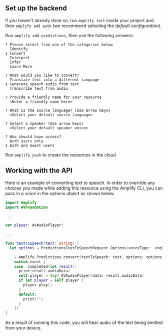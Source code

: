 ## Set up the backend

If you haven't already done so, run `amplify init` inside your project and then `amplify add auth` (we recommend selecting the *default configuration*).

Run `amplify add predictions`, then use the following answers:

```console
? Please select from one of the categories below
  Identify
❯ Convert
  Interpret
  Infer
  Learn More
  
? What would you like to convert?
  Translate text into a different language
❯ Generate speech audio from text
  Transcribe text from audio

? Provide a friendly name for your resource
  <Enter a friendly name here>
  
? What is the source language? (Use arrow keys)
  <Select your default source language>

? Select a speaker (Use arrow keys)
  <Select your default speaker voice>
  
? Who should have access?
  Auth users only
❯ Auth and Guest users
```

Run `amplify push` to create the resources in the cloud

## Working with the API

Here is an example of converting text to speech. In order to override any choices you made while adding this resource using the Amplify CLI, you can pass in a voice in the options object as shown below.

```swift
import Amplify
import AVFoundation

...

var player: AVAudioPlayer?

...

func textToSpeech(text: String) {
  let options = PredictionsTextToSpeechRequest.Options(voiceType: .englishFemaleIvy, pluginOptions: nil)

  _ = Amplify.Predictions.convert(textToSpeech: text, options: options, listener: { (event) in
    switch event {
    case .completed(let result):
      print(result.audioData)
      self.player = try? AVAudioPlayer(data: result.audioData)
      if let player = self.player {
        player.play()
      }
      default:
        print("")
      }
    })
}
```
As a result of running this code, you will hear audio of the text being emitted from your device.

